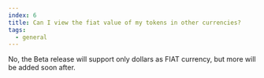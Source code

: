 ```yaml
---
index: 6
title: Can I view the fiat value of my tokens in other currencies?
tags: 
  - general
---
```


No, the Beta release will support only dollars as FIAT currency, but more will be added soon after.
